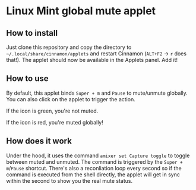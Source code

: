 # Linux Mint global mute applet
## How to install
Just clone this repository and copy the directory to `~/.local/share/cinnamon/applets` and restart Cinnamon (`ALT+F2` -> `r` does that!). The applet should now be available in the Applets panel. Add it!

## How to use
By default, this applet binds `Super + m` and `Pause` to mute/unmute globally. You can also click on the applet to trigger the action. 

If the icon is green, you're not muted.

If the icon is red, you're muted globally!

## How does it work
Under the hood, it uses the command `amixer set Capture toggle` to toggle between muted and unmuted. The command is triggered by the `Super + m`/`Pause` shortcut. There's also a reconliation loop every second so if the command is executed from the shell directly, the applet will get in sync within the second to show you the real mute status.
